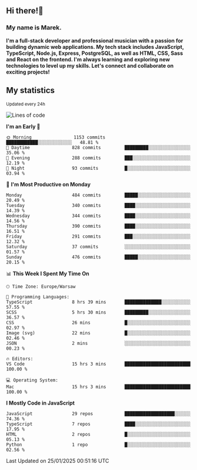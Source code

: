 ## Hi there!👋 ##
### My name is Marek. ###

**I'm a full-stack developer and professional musician with a passion for building dynamic web applications. My tech stack includes JavaScript, TypeScript, Node.js, Express, PostgreSQL, as well as HTML, CSS, Sass and React on the frontend. I'm always learning and exploring new technologies to level up my skills. Let's connect and collaborate on exciting projects!**

## My statistics ##
<sub>Updated every 24h</sub>
<!--START_SECTION:waka-->
![Lines of code](https://img.shields.io/badge/From%20Hello%20World%20I%27ve%20Written-81.1%20thousand%20lines%20of%20code-blue)

**I'm an Early 🐤** 

```text
🌞 Morning                1153 commits        ████████████░░░░░░░░░░░░░   48.81 % 
🌆 Daytime                828 commits         █████████░░░░░░░░░░░░░░░░   35.06 % 
🌃 Evening                288 commits         ███░░░░░░░░░░░░░░░░░░░░░░   12.19 % 
🌙 Night                  93 commits          █░░░░░░░░░░░░░░░░░░░░░░░░   03.94 % 
```
📅 **I'm Most Productive on Monday** 

```text
Monday                   484 commits         █████░░░░░░░░░░░░░░░░░░░░   20.49 % 
Tuesday                  340 commits         ████░░░░░░░░░░░░░░░░░░░░░   14.39 % 
Wednesday                344 commits         ████░░░░░░░░░░░░░░░░░░░░░   14.56 % 
Thursday                 390 commits         ████░░░░░░░░░░░░░░░░░░░░░   16.51 % 
Friday                   291 commits         ███░░░░░░░░░░░░░░░░░░░░░░   12.32 % 
Saturday                 37 commits          ░░░░░░░░░░░░░░░░░░░░░░░░░   01.57 % 
Sunday                   476 commits         █████░░░░░░░░░░░░░░░░░░░░   20.15 % 
```


📊 **This Week I Spent My Time On** 

```text
🕑︎ Time Zone: Europe/Warsaw

💬 Programming Languages: 
TypeScript               8 hrs 39 mins       ██████████████░░░░░░░░░░░   57.55 % 
SCSS                     5 hrs 30 mins       █████████░░░░░░░░░░░░░░░░   36.57 % 
CSS                      26 mins             █░░░░░░░░░░░░░░░░░░░░░░░░   02.97 % 
Image (svg)              22 mins             █░░░░░░░░░░░░░░░░░░░░░░░░   02.46 % 
JSON                     2 mins              ░░░░░░░░░░░░░░░░░░░░░░░░░   00.23 % 

🔥 Editors: 
VS Code                  15 hrs 3 mins       █████████████████████████   100.00 % 

💻 Operating System: 
Mac                      15 hrs 3 mins       █████████████████████████   100.00 % 
```

**I Mostly Code in JavaScript** 

```text
JavaScript               29 repos            ███████████████████░░░░░░   74.36 % 
TypeScript               7 repos             ████░░░░░░░░░░░░░░░░░░░░░   17.95 % 
HTML                     2 repos             █░░░░░░░░░░░░░░░░░░░░░░░░   05.13 % 
Python                   1 repo              █░░░░░░░░░░░░░░░░░░░░░░░░   02.56 % 
```




 Last Updated on 25/01/2025 00:51:16 UTC
<!--END_SECTION:waka-->

<!--
**MarekSax/MarekSax** is a ✨ _special_ ✨ repository because its `README.md` (this file) appears on your GitHub profile.

Here are some ideas to get you started:

- 🔭 I’m currently working on ...
- 🌱 I’m currently learning ...
- 👯 I’m looking to collaborate on ...
- 🤔 I’m looking for help with ...
- 💬 Ask me about ...
- 📫 How to reach me: ...
- 😄 Pronouns: ...
- ⚡ Fun fact: ...
-->
